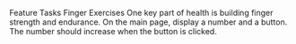 Feature Tasks
Finger Exercises
One key part of health is building finger strength and endurance. On the main page, display a number and a button. The number should increase when the button is clicked.

